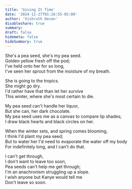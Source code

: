 ```yaml
---
title: 'Giving It Time'
date: '2024-11-27T01:26:55-05:00'
author: 'Vishruth Devan'
disableshare: true
summary: 
draft: false
hidemeta: false
hideSummary: true
---
```


She's a pea seed, she's my pea seed.  
Golden yellow fresh off the pod;  
I've held onto her for so long,  
I've seen her sprout from the moisture of my breath.  

She is going to the tropics.  
She might go dry.  
I'd rather have that than let her survive  
This winter, where she's most certain to die.  

My pea seed can't handle her liquor,  
But she can, her dark chocolate.  
My pea seed uses me as a canvas to compare lip shades;  
I draw black hearts and black circles on her.  

When the winter sets, and spring comes blooming,  
I think I'd plant my pea seed;  
But to water her I'd need to evaporate the water off my body  
For indefinitely long, and I can't do that.  

I can't get through,  
I don't want to leave too soon,  
Pea seeds can't help me get through;  
I'm an anachronism struggling up a slope.  
I wish anyone but Kanye would tell me  
Don't leave so soon.  
